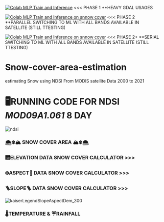 
[![Colab MLP Train and Inference](https://colab.research.google.com/assets/colab-badge.svg)](https://colab.research.google.com/github/1kaiser/Snow-cover-area-estimation/blob/main/MODIS_MOD09A1_Snow_Cover_Area.ipynb) <<< PHASE 1 **HEAVY GDAL USAGES

[![Colab MLP Train and Inference on snnow cover](https://colab.research.google.com/assets/colab-badge.svg)](https://colab.research.google.com/github/1kaiser/Snow-cover-area-estimation/blob/main/MLP_SnowCoverEstimate_Image_training_Parallel_JAX.ipynb) <<< PHASE 2 **PARALLEL SWITCHING TO ML WITH ALL BANDS AVAILABLE IN SATELLITE (STILL TTESTING)

[![Colab MLP Train and Inference on snnow cover](https://colab.research.google.com/assets/colab-badge.svg)](https://colab.research.google.com/github/1kaiser/Snow-cover-area-estimation/blob/main/Serial_MLP_Image_Train_Inference_JAX.ipynb) <<< PHASE 2+ **SERIAL SWITCHING TO ML WITH ALL BANDS AVAILABLE IN SATELLITE (STILL TTESTING)
      
      
 # Snow-cover-area-estimation
estimating Snow using NDSI From MODIS satellite Data 2000 to 2021 


<div data-mime-type="text/markdown" class="jp-RenderedHTMLCommon jp-RenderedMarkdown jp-MarkdownOutput">
<h1 id="%F0%9F%96%A5%EF%B8%8FRUNNING-CODE-FOR-NDSI-MOD09A1.061-8-DAY"><strong>🖥️RUNNING CODE FOR NDSI <em>MOD09A1.061</em> 8 DAY</strong><a href="//github.com/1kaiser/Snow-cover-area-estimation/blob/70163ddcd171061401bb3350d73283e47d69ad89//#%F0%9F%96%A5%EF%B8%8FRUNNING-CODE-FOR-NDSI-MOD09A1.061-8-DAY" class="anchor-link"></a></h1>

![ndsi](https://user-images.githubusercontent.com/26379748/212500938-4f0713b2-c921-4a13-830d-bcae0e1d2333.png)


<h3 id="%F0%9F%8C%A8%EF%B8%8F%E2%9D%84%EF%B8%8F%F0%9F%8F%94%EF%B8%8F--SNOW-COVER-AREA--%F0%9F%8F%94%EF%B8%8F%E2%9D%84%EF%B8%8F%F0%9F%8C%A8%EF%B8%8F">🌨️❄️🏔️  <strong>SNOW COVER AREA</strong>  🏔️❄️🌨️<a href="//github.com/1kaiser/Snow-cover-area-estimation/blob/70163ddcd171061401bb3350d73283e47d69ad89//#%F0%9F%8C%A8%EF%B8%8F%E2%9D%84%EF%B8%8F%F0%9F%8F%94%EF%B8%8F--SNOW-COVER-AREA--%F0%9F%8F%94%EF%B8%8F%E2%9D%84%EF%B8%8F%F0%9F%8C%A8%EF%B8%8F" class="anchor-link"></a></h3>
</div>

<h3 id="%F0%9F%9B%97ELEVATION-DATA-SNOW-COVER-CALCULATOR-%3E%3E%3E"><strong>🛗ELEVATION DATA SNOW COVER CALCULATOR &gt;&gt;&gt;</strong><a href="//github.com/1kaiser/Snow-cover-area-estimation/blob/70163ddcd171061401bb3350d73283e47d69ad89//#%F0%9F%9B%97ELEVATION-DATA-SNOW-COVER-CALCULATOR-%3E%3E%3E" class="anchor-link"></a></h3>

<h3 id="%E2%9D%84%EF%B8%8FASPECT%F0%9F%A7%AD-DATA-SNOW-COVER-CALCULATOR-%3E%3E%3E"><strong>❄️ASPECT🧭 DATA SNOW COVER CALCULATOR &gt;&gt;&gt;</strong><a href="//github.com/1kaiser/Snow-cover-area-estimation/blob/70163ddcd171061401bb3350d73283e47d69ad89//#%E2%9D%84%EF%B8%8FASPECT%F0%9F%A7%AD-DATA-SNOW-COVER-CALCULATOR-%3E%3E%3E" class="anchor-link"></a></h3>

<h3 id="%F0%9F%AA%9CSLOPE%F0%9F%AA%9C-DATA-SNOW-COVER-CALCULATOR-%3E%3E%3E"><strong>🪜SLOPE🪜 DATA SNOW COVER CALCULATOR &gt;&gt;&gt;</strong><a href="//github.com/1kaiser/Snow-cover-area-estimation/blob/70163ddcd171061401bb3350d73283e47d69ad89//#%F0%9F%AA%9CSLOPE%F0%9F%AA%9C-DATA-SNOW-COVER-CALCULATOR-%3E%3E%3E" class="anchor-link"></a></h3>


![kaiserLegendSlopeAspectDem_300](https://user-images.githubusercontent.com/26379748/212500885-7af903f0-bdb5-46b0-a923-66993d5baa6b.png)

<h3 id="%F0%9F%8C%A1%EF%B8%8FTEMPERATURE-&amp;-%E2%98%94RAINFALL"><strong>🌡️TEMPERATURE &amp; ☔RAINFALL</strong><a href="//github.com/1kaiser/Snow-cover-area-estimation/blob/70163ddcd171061401bb3350d73283e47d69ad89//#%F0%9F%8C%A1%EF%B8%8FTEMPERATURE-&amp;-%E2%98%94RAINFALL" class="anchor-link"></a></h3>





